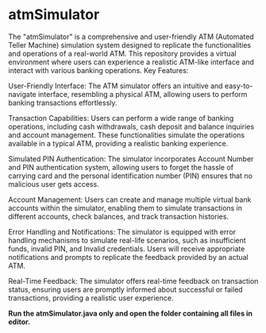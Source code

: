 # atmSimulator
The "atmSimulator" is a comprehensive and user-friendly ATM (Automated Teller Machine) simulation system designed to replicate the functionalities and operations of a real-world ATM. This repository provides a virtual environment where users can experience a realistic ATM-like interface and interact with various banking operations.
Key Features:

User-Friendly Interface: The ATM simulator offers an intuitive and easy-to-navigate interface, resembling a physical ATM, allowing users to perform banking transactions effortlessly.

Transaction Capabilities: Users can perform a wide range of banking operations, including cash withdrawals, cash deposit and balance inquiries and account management. These functionalities simulate the operations available in a typical ATM, providing a realistic banking experience.

Simulated PIN Authentication: The simulator incorporates Account Number and PIN authentication system, allowing users to forget the hassle of carrying card and the personal identification number (PIN) ensures that no malicious user gets access.

Account Management: Users can create and manage multiple virtual bank accounts within the simulator, enabling them to simulate transactions in different accounts, check balances, and track transaction histories.

Error Handling and Notifications: The simulator is equipped with error handling mechanisms to simulate real-life scenarios, such as insufficient funds, invalid PIN, and Invalid credentials. Users will receive appropriate notifications and prompts to replicate the feedback provided by an actual ATM.

Real-Time Feedback: The simulator offers real-time feedback on transaction status, ensuring users are promptly informed about successful or failed transactions, providing a realistic user experience.

**Run the atmSimulator.java only and open the folder containing all files in editor.**
